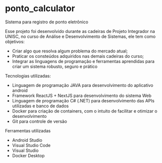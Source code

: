 # ponto_calculator
Sistema para registro de ponto eletrônico

Esse projeto foi desenvolvido durante as cadeiras de Projeto Integrador na UNISC, no curso de Análise e Desenvolvimento de Sistemas, ele tem como objetivos:
- Criar algo que resolva algum problema do mercado atual;
- Praticar os consteúdos adquiridos nas demais cadeiras do curso;
- Integrar as linguagens de programação e ferramentas aprendidas para criar um sistema robusto, seguro e prático

Tecnologias utilizadas:
- Linguagem de programação JAVA para desenvolvimento do aplicativo android
- Framework ReactJS + NextJS para desenvolvimento do sistema Web
- Linguagem de programação C# (.NET) para desenvolvimento das APIs utilizadas e banco de dados
- Docker para criação de containers, com o intuito de facilitar e otimizar o desenvolvimento
- Git para controle de versão

Ferramentas utilizadas
- Android Studio
- Visual Studio Code
- Visual Studio
- Docker Desktop
